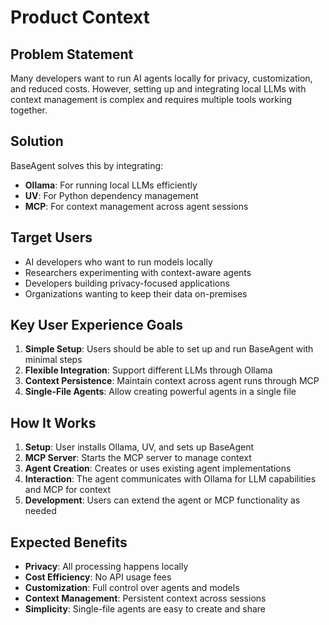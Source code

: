 # Product Context

## Problem Statement

Many developers want to run AI agents locally for privacy, customization, and reduced costs. However, setting up and integrating local LLMs with context management is complex and requires multiple tools working together.

## Solution

BaseAgent solves this by integrating:
- **Ollama**: For running local LLMs efficiently
- **UV**: For Python dependency management
- **MCP**: For context management across agent sessions

## Target Users

- AI developers who want to run models locally
- Researchers experimenting with context-aware agents
- Developers building privacy-focused applications
- Organizations wanting to keep their data on-premises

## Key User Experience Goals

1. **Simple Setup**: Users should be able to set up and run BaseAgent with minimal steps
2. **Flexible Integration**: Support different LLMs through Ollama
3. **Context Persistence**: Maintain context across agent runs through MCP
4. **Single-File Agents**: Allow creating powerful agents in a single file

## How It Works

1. **Setup**: User installs Ollama, UV, and sets up BaseAgent
2. **MCP Server**: Starts the MCP server to manage context
3. **Agent Creation**: Creates or uses existing agent implementations
4. **Interaction**: The agent communicates with Ollama for LLM capabilities and MCP for context
5. **Development**: Users can extend the agent or MCP functionality as needed

## Expected Benefits

- **Privacy**: All processing happens locally
- **Cost Efficiency**: No API usage fees
- **Customization**: Full control over agents and models
- **Context Management**: Persistent context across sessions
- **Simplicity**: Single-file agents are easy to create and share 